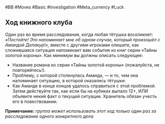 #BB  #Moves #Basic #Investigation  #Meta_currency #Luck
## Ход книжного клуба
Один раз во время расследования, когда любая  тётушка воскликнет: *«Постойте! Это напоминает  мне об одном случае, который произошёл с  Амандой Делакур!»,* вместе с другими игроками  опишите, как сложившаяся ситуация напоминает  вам события из книг серии «Тайны золотой  короны». Как минимум вы должны описать  следующее:  
-  Название романа из серии «Тайны золотой  короны» (пожалуйста, не повторяйтесь!).  
-  Проблему, с которой столкнулась Аманда, — и  то, чем она напоминает ситуацию, в которой  оказались тётушки.  
-  Как Аманде в конце концов удалось  справиться с этой проблемой.  
Затем действуйте так, как если бы на кубиках  выпало 12+, ИЛИ объявите некий факт о  текущей ситуации. Хранитель обязан учесть его в  повествовании.  

**Примечание:** *группа может использовать этот  ход только один раз за расследование одного  конкретного дела.*